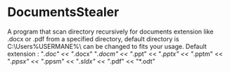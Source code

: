 # DocumentsStealer

A program that scan directory recursively for documents extension like .docx or .pdf from a specified directory, default directory is C:\Users\%USERMANE%\ can be changed to fits your usage. 
Default extension : 
"*.doc"  << "*.docx" "*.docm" << "*.ppt" << "*.pptx" << "*.pptm" << "*.ppsx" << "*.ppsm"  << "*.sldx" << "*.pdf" << "*.odt"
